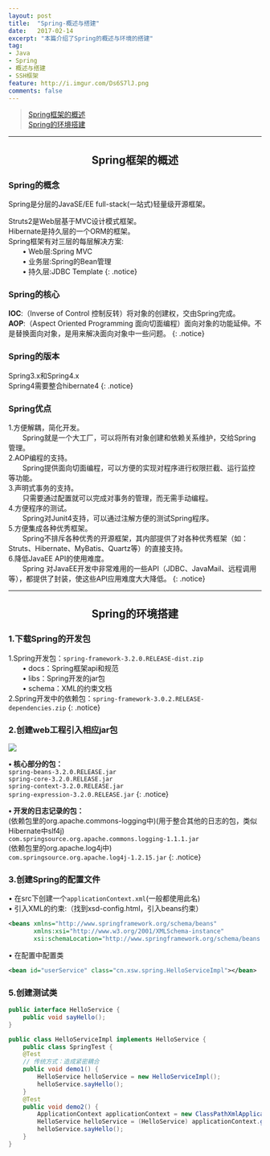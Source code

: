 ```yaml
---
layout: post
title:  "Spring-概述与搭建"
date:   2017-02-14
excerpt: "本篇介绍了Spring的概述与环境的搭建"
tag:
- Java 
- Spring
- 概述与搭建
- SSH框架
feature: http://i.imgur.com/Ds6S7lJ.png
comments: false
---  
```


><a href="#1">Spring框架的概述</a>    
><a href="#2">Spring的环境搭建</a>    

***

<a name="1"></a>

## <center>Spring框架的概述</center>  


### Spring的概念


Spring是分层的JavaSE/EE full-stack(一站式)轻量级开源框架。  

	
Struts2是Web层基于MVC设计模式框架。  
Hibernate是持久层的一个ORM的框架。  
Spring框架有对三层的每层解决方案:  
　　• Web层:Spring MVC  
　　• 业务层:Spring的Bean管理  
　　• 持久层:JDBC Template
{: .notice}


### Spring的核心

**IOC**:（Inverse of Control 控制反转）将对象的创建权，交由Spring完成。  
**AOP**:（Aspect Oriented Programming 面向切面编程）面向对象的功能延伸。不是替换面向对象，是用来解决面向对象中一些问题。
{: .notice}


### Spring的版本

Spring3.x和Spring4.x      
Spring4需要整合hibernate4
{: .notice}

### Spring优点


1.方便解耦，简化开发。  
　　Spring就是一个大工厂，可以将所有对象创建和依赖关系维护，交给Spring管理。  
2.AOP编程的支持。  
　　Spring提供面向切面编程，可以方便的实现对程序进行权限拦截、运行监控等功能。  
3.声明式事务的支持。  
　　只需要通过配置就可以完成对事务的管理，而无需手动编程。  
4.方便程序的测试。  
　　Spring对Junit4支持，可以通过注解方便的测试Spring程序。  
5.方便集成各种优秀框架。  
　　Spring不排斥各种优秀的开源框架，其内部提供了对各种优秀框架（如：Struts、Hibernate、MyBatis、Quartz等）的直接支持。  
6.降低JavaEE API的使用难度。  
　　Spring 对JavaEE开发中非常难用的一些API（JDBC、JavaMail、远程调用等），都提供了封装，使这些API应用难度大大降低。
{: .notice}

***

<a name="2"></a>

## <center>Spring的环境搭建</center>

### 1.下载Spring的开发包

1.Spring开发包：`spring-framework-3.2.0.RELEASE-dist.zip`	  
　　• docs：Spring框架api和规范  
　　• libs：Spring开发的jar包  
　　• schema：XML的约束文档  
2.Spring开发中的依赖包：`spring-framework-3.0.2.RELEASE-dependencies.zip`
{: .notice}


### 2.创建web工程引入相应jar包

![](http://wx2.sinaimg.cn/large/83e1667dgy1fcq2kd5h40j20zk07igo5.jpg)


**• 核心部分的包：**  
`spring-beans-3.2.0.RELEASE.jar`  
`spring-core-3.2.0.RELEASE.jar`  
`spring-context-3.2.0.RELEASE.jar`  
`spring-expression-3.2.0.RELEASE.jar`
{: .notice}

**• 开发的日志记录的包：**  
(依赖包里的org.apache.commons-logging中)(用于整合其他的日志的包，类似Hibernate中slf4j)  
`com.springsource.org.apache.commons.logging-1.1.1.jar`  
(依赖包里的org.apache.log4j中)  
`com.springsource.org.apache.log4j-1.2.15.jar`
{: .notice}

### 3.创建Spring的配置文件


• 在src下创建一个`applicationContext.xml`(一般都使用此名)  
• 引入XML的约束:（找到xsd-config.html，引入beans约束）

```xml
<beans xmlns="http://www.springframework.org/schema/beans"
       xmlns:xsi="http://www.w3.org/2001/XMLSchema-instance"
       xsi:schemaLocation="http://www.springframework.org/schema/beans http://www.springframework.org/schema/beans/spring-beans.xsd">
```

• 在配置中配置类

```xml
<bean id="userService" class="cn.xsw.spring.HelloServiceImpl"></bean>
```

### 5.创建测试类

```java
public interface HelloService {
	public void sayHello();
}
```

```java
public class HelloServiceImpl implements HelloService {
	public class SpringTest {
	@Test
	// 传统方式：造成紧密耦合
	public void demo1() {
		HelloService helloService = new HelloServiceImpl();
		helloService.sayHello();
	}
	@Test
	public void demo2() {
		ApplicationContext applicationContext = new ClassPathXmlApplicationContext("applicationContext.xml");
		HelloService helloService = (HelloService) applicationContext.getBean("userService");
		helloService.sayHello();
	}
}
```